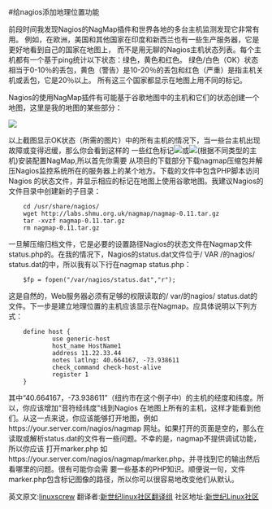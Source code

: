 #给nagios添加地理位置功能


前段时间我发现Nagios的NagMap插件和世界各地的多台主机监测发现它非常有用。
例如，在欧洲，美国和其他国家在印度和新西兰也有一些生产服务器，它是更好地看到自己的国家在地图上，
而不是用无聊的Nagios主机状态列表。每个主机都有一个基于ping统计以下状态：绿色，黄色和红色。
绿色/白色（OK）状态相当于0-10％的丢包，黄色（警告）是10-20％的丢包和红色（严重）是指主机关机或丢包，它是20％以上。
所有这三个国家都显示在地图上用不同的标记。



Nagios的使用NagMap插件有可能基于谷歌地图中的主机和它们的状态创建一个地图，这里是我的地图的某些部分：

<img src="http://img01.21ops.com/images/2013/11/14/nagmap1.png">


以上截图显示OK状态（所需的图片）中的所有主机的情况下，当一些台主机出现故障或变得迟缓，那么你会看到这样的
一些红色标记<img src="http://img01.21ops.com/images/2013/11/14/server_red.png">或<img src="http://img01.21ops.com/images/2013/11/14/marker.png">(根据不同类型的主机)安装配置NagMap,所以首先你需要
从项目的下载部分下载nagmap压缩包并解压Nagios监控系统所在的服务器上的某个地方。下载的文件中包含PHP脚本访问Nagios
的状态文件，并显示相应的标记在地图上使用谷歌地图。我建议Nagios的文件目录中创建新的子目录： 

```Shell
    cd /usr/share/nagios/
    wget http://labs.shmu.org.uk/nagmap/nagmap-0.11.tar.gz
    tar -xvzf nagmap-0.11.tar.gz
    rm nagmap-0.11.tar.gz
```
一旦解压缩归档文件，它是必要的设置路径Nagios的状态文件在Nagmap文件status.php的。在我的情况下，Nagios的status.dat文件位于/ VAR /的nagios/ status.dat的中，所以我有以下行在nagmap status.php：

```Shell
    $fp = fopen("/var/nagios/status.dat","r");
```



这是自然的，Web服务器必须有足够的权限读取的/ var/的nagios/ status.dat的文件。下一步是建立地理位置的主机应该显示在Nagmap。应具体说明以下列方式：


```Shell
    define host {
            use generic-host
            host_name HostName1
            address 11.22.33.44
            notes latlng: 40.664167, -73.938611
            check_command check-host-alive
            register 1
    }
```

其中“40.664167，-73.938611”（纽约市在这个例子中）的主机的经度和纬度。所以，你应该增加“音符经纬度"线到Nagios
在地图上所有的主机，这样才能看到他们。从这一点来说，你应该能够打开地图，例如https://your.server.com/nagios/nagmap
网址。如果打开的页面是空的，那么在读取或解析status.dat的文件有一些问题。不幸的是，nagmap不提供调试功能，所以你应该
打开marker.php 如https://your.server.com/nagios/nagmap/marker.php，并寻找到它的输出然后看哪里的问题。很有可能你会需
要一些基本的PHP知识。顺便说一句，文件marker.php包含标记图像的路径，所以你可以很容易地改变他们从默认。

英文原文:[linuxscrew](http://www.linuxscrew.com/2012/07/02/nagios-map-geolocation/) 
翻译者:[新世纪linux社区翻译组](https://github.com/21ops/21opsttug)
社区地址:[新世纪Linux社区](http://www.21ops.com)
